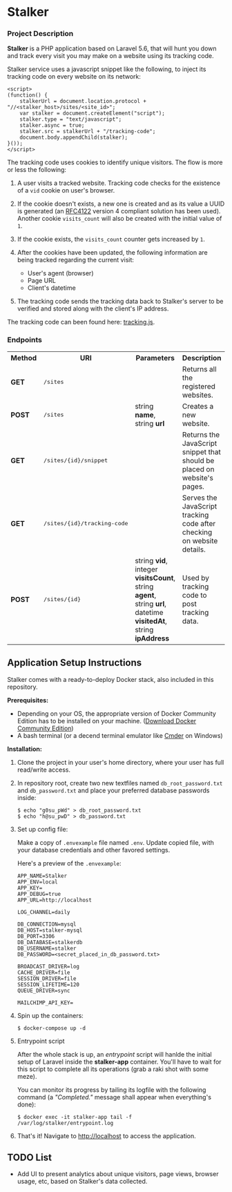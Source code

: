 # Stalker

### Project Description

**Stalker** is a PHP application based on Laravel 5.6, that will hunt you down and track every visit you may make on a website using its tracking code.

Stalker service uses a javascript snippet like the following, to inject its tracking code on every website on its network:

```
<script>
(function() {
    stalkerUrl = document.location.protocol + "//<stalker_host>/sites/<site_id>";
    var stalker = document.createElement("script");
    stalker.type = "text/javascript";
    stalker.async = true;
    stalker.src = stalkerUrl + "/tracking-code";
    document.body.appendChild(stalker);
}());
</script>
```

The tracking code uses cookies to identify unique visitors. The flow is more or less the following:

1. A user visits a tracked website. Tracking code checks for the existence of a `vid` cookie on user's browser.
2. If the cookie doesn't exists, a new one is created and as its value a UUID is generated (an [RFC4122](https://www.ietf.org/rfc/rfc4122.txt) version 4 compliant solution has been used). Another cookie `visits_count` will also be created with the initial value of `1`.
3. If the cookie exists, the `visits_count` counter gets increased by `1`.
4. After the cookies have been updated, the following information are being tracked regarding the current visit:

    * User's agent (browser)
    * Page URL
    * Client's datetime

6. The tracking code sends the tracking data back to Stalker's server to be verified and stored along with the client's IP address.

The tracking code can been found here: [tracking.js](https://github.com/lephleg/stalker/blob/master/src/storage/app/tracking.js).

### Endpoints

<table>
	<tr>
        <th>Method</th>
		<th width="300px">URI</th>
        <th width="200px">Parameters</th>
		<th>Description</th>
 	</tr>
 	<tr>
        <td><b>GET</b></td>
   		<td><pre>/sites</pre></td>
        <td></td>
        <td>Returns all the registered websites.</td>
 	</tr>
    <tr>
  		<td><b>POST</b></td>
   		<td><pre>/sites</pre></td>
        <td>string <b>name</b>,<br> string <b>url</b></td>
        <td>Creates a new website.</td>
 	</tr>
     	<tr>
  		<td><b>GET</b></td>
   		<td><pre>/sites/{id}/snippet</pre></td>
        <td></td>
        <td>Returns the JavaScript snippet that should be placed on website's pages.</td>
 	</tr>
	<tr>
  		<td><b>GET</b></td>
   		<td><pre>/sites/{id}/tracking-code</pre></td>
        <td></td>
        <td>Serves the JavaScript tracking code after checking on website details.</td>
 	</tr>
	<tr>
  		<td><b>POST</b></td>
   		<td><pre>/sites/{id}</pre></td>
        <td>string <b>vid</b>, </br>integer <b>visitsCount</b>, </br>string <b>agent</b>, </br>string <b>url</b>, </br>datetime <b>visitedAt</b>, </br>string <b>ipAddress</b></td>
        <td>Used by tracking code to post tracking data.</td>
 	</tr>
</table>

## Application Setup Instructions

Stalker comes with a ready-to-deploy Docker stack, also included in this repository. 

**Prerequisites:** 

* Depending on your OS, the appropriate version of Docker Community Edition has to be installed on your machine.  ([Download Docker Community Edition](https://www.docker.com/community-edition#/download))
* A bash terminal (or a decend terminal emulator like [Cmder](http://cmder.net/) on Windows)

**Installation:**

1. Clone the project in your user's home directory, where your user has full read/write access.

2. In repository root, create two new textfiles named `db_root_password.txt` and `db_password.txt` and place your preferred database passwords inside:

	```
	$ echo "g0su_pWd" > db_root_password.txt
    $ echo "h@su_pwD" > db_password.txt
	```
    
3. Set up config file:

	Make a copy of `.envexample` file named `.env`. Update copied file, with your database credentials and other favored settings. 
    
    Here's a preview of the `.envexample`:
	
	```
    APP_NAME=Stalker
    APP_ENV=local
    APP_KEY=
    APP_DEBUG=true
    APP_URL=http://localhost
    
    LOG_CHANNEL=daily
    
    DB_CONNECTION=mysql
    DB_HOST=stalker-mysql
    DB_PORT=3306
    DB_DATABASE=stalkerdb
    DB_USERNAME=stalker
    DB_PASSWORD=<secret_placed_in_db_password.txt>
    
    BROADCAST_DRIVER=log
    CACHE_DRIVER=file
    SESSION_DRIVER=file
    SESSION_LIFETIME=120
    QUEUE_DRIVER=sync

    MAILCHIMP_API_KEY=
	```

4. Spin up the containers:
    
	```
	$ docker-compose up -d
	```

5. Entrypoint script

    After the whole stack is up, an *entrypoint* script will hanlde the initial setup of Laravel inside the **stalker-app** container. You'll have to wait for this script to complete all its operations (grab a raki shot with some meze). 

    You can monitor its progress by tailing its logfile with the following command (a *"Completed."* message shall appear when everything's done): 

    ```
    $ docker exec -it stalker-app tail -f /var/log/stalker/entrypoint.log
    ```

6. That's it! Navigate to [http://localhost](http://localhost) to access the application.


## TODO List

* Add UI to present analytics about unique visitors, page views, browser usage, etc, based on Stalker's data collected.
